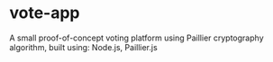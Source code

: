 # vote-app
A small proof-of-concept voting platform using Paillier cryptography algorithm, built using: Node.js, Paillier.js
